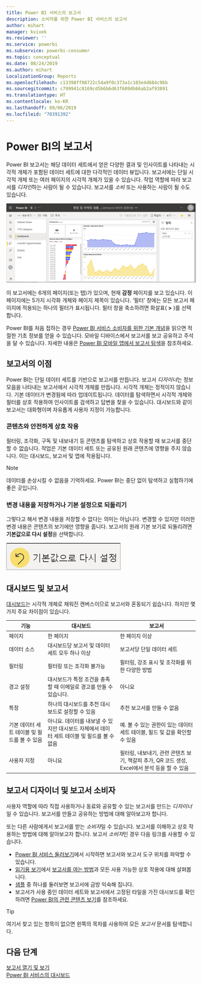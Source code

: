 ```yaml
---
title: Power BI 서비스의 보고서
description: 소비자를 위한 Power BI 서비스의 보고서
author: mihart
manager: kvivek
ms.reviewer: ''
ms.service: powerbi
ms.subservice: powerbi-consumer
ms.topic: conceptual
ms.date: 08/24/2019
ms.author: mihart
LocalizationGroup: Reports
ms.openlocfilehash: c13398ff08722c54a9f0c373a1c103e4d684c9bb
ms.sourcegitcommit: c799941c8169cd5b6b6d63f609db66ab2af93891
ms.translationtype: HT
ms.contentlocale: ko-KR
ms.lasthandoff: 09/06/2019
ms.locfileid: "70391392"
---
```

# <a name="reports-in-power-bi"></a>Power BI의 보고서

Power BI 보고서는 해당 데이터 세트에서 얻은 다양한 결과 및 인사이트를 나타내는 시각적 개체가 포함된 데이터 세트에 대한 다각적인 데이터 뷰입니다.  보고서에는 단일 시각적 개체 또는 여러 페이지의 시각적 개체가 있을 수 있습니다. 작업 역할에 따라 보고서를 *디자인*하는 사람이 될 수 있습니다. 보고서를 *소비* 또는 사용하는 사람이 될 수도 있습니다.

![보고서 페이지의 스크린샷.](./media/end-user-reports/power-bi-reports.png)

이 보고서에는 6개의 페이지(또는 탭)가 있으며, 현재 **감정** 페이지를 보고 있습니다. 이 페이지에는 5가지 시각화 개체와 페이지 제목이 있습니다. ‘필터’ 창에는 모든 보고서 페이지에 적용되는 하나의 필터가 표시됩니다.  필터 창을 축소하려면 화살표( **>** )를 선택합니다.

Power BI를 처음 접하는 경우 [Power BI 서비스 소비자를 위한 기본 개념](end-user-basic-concepts.md)을 읽으면 적절한 기초 정보를 얻을 수 있습니다. 모바일 디바이스에서 보고서를 보고 공유하고 주석을 달 수 있습니다. 자세한 내용은 [Power BI 모바일 앱에서 보고서 탐색](mobile/mobile-reports-in-the-mobile-apps.md)을 참조하세요.

## <a name="advantages-of-reports"></a>보고서의 이점

Power BI는 단일 데이터 세트를 기반으로 보고서를 만듭니다. 보고서 *디자이너*는 정보 모음을 나타내는 보고서에서 시각적 개체를 만듭니다. 시각적 개체는 정적이지 않습니다.  기본 데이터가 변경됨에 따라 업데이트됩니다. 데이터를 탐색하면서 시각적 개체와 필터를 상호 작용하여 인사이트를 검색하고 답변을 찾을 수 있습니다. 대시보드와 같이 보고서는 대화형이며 자유롭게 사용자 지정이 가능합니다.

### <a name="safely-interact-with-content"></a>콘텐츠와 안전하게 상호 작용

필터링, 조각화, 구독 및 내보내기 등 콘텐츠를 탐색하고 상호 작용할 때 보고서를 중단할 수 없습니다. 작업은 기본 데이터 세트 또는 공유된 원래 콘텐츠에 영향을 주지 않습니다. 이는 대시보드, 보고서 및 앱에 적용됩니다.

> [!NOTE]
> 데이터를 손상시킬 수 없음을 기억하세요. Power BI는 중단 없이 탐색하고 실험하기에 좋은 곳입니다.

### <a name="save-your-changes-or-revert-to-the-default-settings"></a>변경 내용을 저장하거나 기본 설정으로 되돌리기

그렇다고 해서 변경 내용을 저장할 수 없다는 의미는 아닙니다. 변경할 수 있지만 이러한 변경 내용은 콘텐츠의 보기에만 영향을 줍니다. 보고서의 원래 기본 보기로 되돌리려면 **기본값으로 다시 설정**을 선택합니다.

![기본값으로 되돌리기 아이콘 스크린샷](./media/end-user-reports/power-bi-reset.png)

## <a name="dashboards-versus-reports"></a>대시보드 및 보고서

[대시보드](end-user-dashboards.md)는 시각적 개체로 채워진 캔버스이므로 보고서와 혼동되기 쉽습니다. 하지만 몇 가지 주요 차이점이 있습니다.  

| **기능** | **대시보드** | **보고서** |
| --- | --- | --- |
| 페이지 |한 페이지 |한 페이지 이상 |
| 데이터 소스 |대시보드당 보고서 및 데이터 세트 모두 하나 이상 |보고서당 단일 데이터 세트 |
| 필터링 |필터링 또는 조각화 불가능 |필터링, 강조 표시 및 조각화를 위한 다양한 방법 |
| 경고 설정 |대시보드가 특정 조건을 충족할 때 이메일로 경고를 만들 수 있습니다. |아니요 |
| 특정 |하나의 대시보드를 추천 대시보드로 설정할 수 있음 |추천 보고서를 만들 수 없음 |
| 기본 데이터 세트 테이블 및 필드를 볼 수 있음 |아니요. 데이터를 내보낼 수 있지만 대시보드 자체에서 데이터 세트 테이블 및 필드를 볼 수 없음 |예. 볼 수 있는 권한이 있는 데이터 세트 테이블, 필드 및 값을 확인할 수 있음 |
| 사용자 지정 |아니요  |필터링, 내보내기, 관련 콘텐츠 보기, 책갈피 추가, QR 코드 생성, Excel에서 분석 등을 할 수 있음 |

<!--| Available in Power BI Desktop |No |Yes, can create and view reports in Desktop |
| Pinning |Can pin existing visuals (tiles) only from current dashboard to your other dashboards |Can pin visuals (as tiles) to any of your dashboards. Can pin entire report pages to any of your dashboards. | -->

## <a name="report-designers-and-report-consumers"></a>보고서 디자이너 및 보고서 소비자

사용자 역할에 따라 직접 사용하거나 동료와 공유할 수 있는 보고서를 만드는 *디자이너*일 수 있습니다. 보고서를 만들고 공유하는 방법에 대해 알아보고자 합니다.

또는 다른 사람에게서 보고서를 받는 *소비자*일 수 있습니다. 보고서를 이해하고 상호 작용하는 방법에 대해 알아보고자 합니다. 보고서 *소비자*인 경우 다음 링크를 사용할 수 있습니다.

* [Power BI 서비스 둘러보기](end-user-basic-concepts.md)에서 시작하면 보고서와 보고서 도구 위치를 파악할 수 있습니다.
* [읽기용 보기](end-user-reading-view.md)에서 [보고서를 여는 방법](end-user-report-open.md)과 모든 사용 가능한 상호 작용에 대해 살펴봅니다.
* [샘플](../sample-tutorial-connect-to-the-samples.md) 중 하나를 둘러보면 보고서에 금방 익숙해 집니다.  
* 보고서가 사용 중인 데이터 세트와 보고서에서 고정된 타일을 가진 대시보드를 확인하려면 [Power BI의 관련 콘텐츠 보기](end-user-related.md)를 참조하세요.

> [!TIP]
> 여기서 찾고 있는 항목이 없으면 왼쪽의 목차를 사용하여 모든 *보고서* 문서를 탐색합니다.

## <a name="next-steps"></a>다음 단계

[보고서 열기 및 보기](end-user-report-open.md)    
[Power BI 서비스의 대시보드](end-user-dashboards.md)